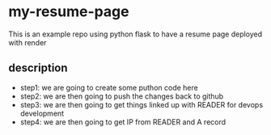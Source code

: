 # my-resume-page
This is an example repo using python flask to have a resume page deployed with render

## description
- step1: we are going to create some puthon code here
- step2: we are then going to push the changes back to github
- step3: we are then going to get things linked up with READER for devops development 
- step4: we are then going to get IP from READER and A record